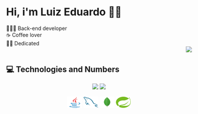<h1>Hi, i'm Luiz Eduardo 👋🏽</h1>

<div>

  <div>
  👨🏽‍💻 Back-end developer<br>
  ☕ Coffee lover<br>
  👊🏽 Dedicated
  </div>
  
  <div align="right">
    <a href="https://linkedin.com/in/luizfnds">
      <img src="https://img.shields.io/badge/LinkedIn-0077B5?style=for-the-badge&logo=linkedin&logoColor=white"/>
    </a>
  </div>
  
</div>



## 💻 Technologies and Numbers
<div align="center">
  <img height="200em" src="https://github-readme-stats.vercel.app/api/top-langs/?username=Luizfnds&langs_count=3&theme=transparent&hide_border=false&border_color=5E5E5E37"/>
  <img height="200em" src="http://github-readme-streak-stats.herokuapp.com?user=Luizfnds&theme=modern-    lilac2&hide_border=false&sideNums=BBB&currStreakLabel=364BFF&currStreakNum=BBB&dates=BBB&sideLabels=364BFF&stroke=5E5E5E37&border=5E5E5E37&ring=364BFF&fire=0303DD&background=FFFFFF00"/>
  
  <div style="display: inline_block"><br>
    <img align="center" title="Java" height="30" width="40" src="https://raw.githubusercontent.com/devicons/devicon/master/icons/java/java-original.svg">
    <img align="center" title="MySQL" height="30" width="40" src="https://raw.githubusercontent.com/devicons/devicon/master/icons/mysql/mysql-original.svg">
    <img align="center" title="MongoDB" height="30" width="40" src="https://raw.githubusercontent.com/devicons/devicon/master/icons/mongodb/mongodb-original.svg">
    <img align="center" title="Spring" height="30" width="40" src="https://raw.githubusercontent.com/devicons/devicon/master/icons/spring/spring-original.svg">
  </div>
</div>
